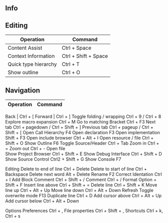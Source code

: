 ## Info	
## Editing

Operation | Command
----------|--------
Content Assist				| Ctrl + Space
Context Information			| Ctrl + Shift + Space
Quick type hierarchy		| Ctrl + T
Show outline				| Ctrl + O
	
	
## Navigation

Operation | Command
----------|--------

Back						| Ctrl + [
Forward						| Ctrl + ]
Toggle folding / wrapping	Ctrl + 9 / Ctrl + 8
Explore macro expansion	Ctrl + M
Go to matching Bracket	Ctrl + F3
Next tab	Ctrl + pagedown / Ctrl + Shift + ]
Previous tab	Ctrl + pageup / Ctrl + Shift + [
Open Call Hierarchy	F4
Open declaration	F3
Open implementation	Shift + F3
Open include browser	Ctrl + Alt + I
Open resource / file	Ctrl + Shift + O
Show Outline	F6
Toggle Source/Header	Ctrl + Tab
Zoom in	Ctrl + =
Zoom out	Ctrl + -
Open file	
Show Project Browser	Ctrl + Shift + E
Show Debug Interface	Ctrl + Shift + D
Show Source Control	Ctrl2 + Shift + G
Show Console	F7
	
Editing	
Delete to end of line	Ctrl + Delete
Delete to start of line	Ctrl + Backspace
Delete next word	Alt + Delete
Rename	F2
Correct Identation	Ctrl + I
Add Block Comment	Ctrl + Shift + /
Comment	Ctrl + /
Format	Option + Shift + F
Insert line above	Ctrl + Shift + =
Delete line	Ctrl + Shift + K
Move line up	Ctrl + Alt + Up
Move line down	Ctrl + Alt + Down
Refresh	
Toggle overwrite mode	F13
Duplicate line	Ctrl + D
Add cursor above	Ctrl + Alt + Up
Add cursor below	Ctrl + Alt + Down
	
Options	
Preferences	Ctrl + ,
File properties	Ctrl + Shift + ,
Shortcuts	Ctrl + k, Ctrl + s
